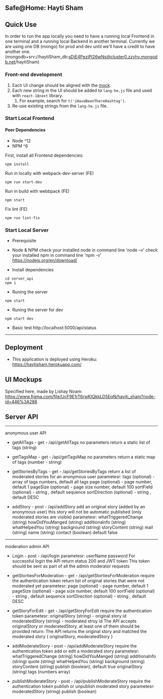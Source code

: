 ## Safe@Home: Hayti Sham

## Quick Use
In order to run the app locally you need to have a running local Frontend in one 
terminal and a running local Backend in another terminal.
Currently we are using one DB (mongo) for prod and dev until we'll have a credit to have another one. (mongodb+srv://haytiSham_db:sDjE4PezjPl26wNs@cluster0.zzyhy.mongodb.net/haytiSham)

### Front-end development
1. Each UI change should be aligned with the [mock](https://www.figma.com/file/UcF9E1rT6rwKIQkkLD5EqN/hayiti_sham?node-id=446%3A286).
2. Each new string in the UI should be added to `lang-he.js` file and used with `react-18next` library.
    1. For example, search for `t('iHaveBeenThereHashtag')`.
3. Re-use existing strings from the `lang-he.js` file.

### Start Local Frontend
#### Peer Dependencies
- Node ^12
- NPM ^6

First, install all Frontend dependencies:
```
npm install
```

Run in locally with webpack-dev-server (FE)

```
npm run start-dev
```

Run in build with webbpack (FE)

```
npm start
```

Fix lint (FE)

```
npm run lint-fix
```

### Start Local Server
  
* Prerequisite
- Node & NPM 
check your installed node in command line 'node –v'
check your installed npm in command line 'npm -v'
https://nodejs.org/en/download/  
* Install dependencies
``` 
cd server_api 
npm i
```
* Runing the server
``` 
npm start
``` 
* Runing the server for dev
``` 
npm start dev
``` 
* Basic test
http://localhost:5000/api/status

----
## Deployment
- This application is deployed using Heroku: https://haytisham.herokuapp.com/


## UI Mockups
Specified here, made by Lishay Noam:
https://www.figma.com/file/UcF9E1rT6rwKIQkkLD5EqN/hayiti_sham?node-id=446%3A286


## Server API
----
anonymous user API
*  getAllTags - get  - /api/getAllTags
no parameters
return a static list of tags (string)

*  getTagsMap - get - /api/getTagsMap
no parameters
return a static map of tags (number - string)

*  getStoriesByTags - get - /api/getStoriesByTags
return a list of moderated stories for an anonymous user
parametesr:
tags (optional) - array of tags numbers, default all tags
page (optional) - page number, default 1
pageSize (optional) - page size number, default 100
sortField (optional) - string , default sequence
sortDirection (optional) - string , default DESC

*  addStory - post - /api/addStory
add an original story (added by an anonymous user)
this story will not be automatic published (only moderated stories are visible)
parametesr:
whatTriggeredChange (string)
howDidYouManged (string)
additionalnfo (string)
whatHelpedYou (string)
background (string)
storyContent (string)
mail (string)
name (string)
contact (boolean) default false

----
moderation admin API

* Login - post - /api/login
parametesr:
userName
password
For successful login the API return status 200 and JWT token
This token should be sent as part of all the admin moderator requests

* getStortiesForModeration - get - /api/getStortiesForModeration
require the authentication token
return list of original stories that were not moderated yet
parametesr:
page (optional) - page number, default 1
pageSize (optional) - page size number, default 100
sortField (optional) - string , default sequence
sortDirection (optional) - string , default DESC

* getStoryForEdit - get - /api/getStoryForEdit
require the authentication token
parametesr:
originalStory (string) - original story id
moderatedStory (string) - moderated stroy id
The API accepts originalStory or moderatedStory, at least one of them should be provided
return:
The API returns the original story and matched the moderated story
{ originalStory, moderatedStory }

* addModerateStory - post - /api/addModerateStory
require the authentication token
add or edit a moderated story
parametesr:
whatTriggeredChange (string)
howDidYouManged (string)
additionalnfo (string)
quote (string)
whatHelpedYou (string)
background (string)
storyContent (string)
publish (boolean), default true
originalStory (string)
tags (numbers array)

* publishModerateStory - post - /api/publishModerateStory
require the authentication token
publish or unpublish moderated story
parametesr:
moderatedStory (string)
publish (boolean)

